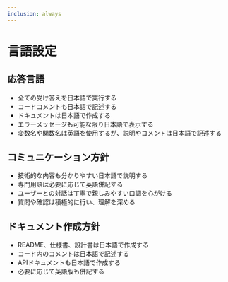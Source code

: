 ```yaml
---
inclusion: always
---
```


# 言語設定

## 応答言語
- 全ての受け答えを日本語で実行する
- コードコメントも日本語で記述する
- ドキュメントは日本語で作成する
- エラーメッセージも可能な限り日本語で表示する
- 変数名や関数名は英語を使用するが、説明やコメントは日本語で記述する

## コミュニケーション方針
- 技術的な内容も分かりやすい日本語で説明する
- 専門用語は必要に応じて英語併記する
- ユーザーとの対話は丁寧で親しみやすい口調を心がける
- 質問や確認は積極的に行い、理解を深める

## ドキュメント作成方針
- README、仕様書、設計書は日本語で作成する
- コード内のコメントは日本語で記述する
- APIドキュメントも日本語で作成する
- 必要に応じて英語版も併記する
